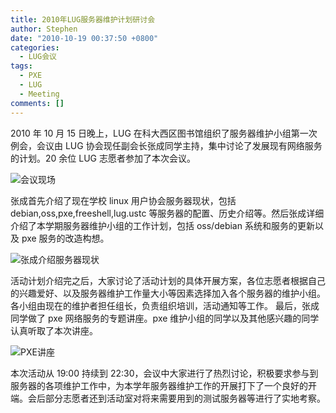```yaml
---
title: 2010年LUG服务器维护计划研讨会
author: Stephen
date: "2010-10-19 00:37:50 +0800"
categories:
  - LUG会议
tags:
  - PXE
  - LUG
  - Meeting
comments: []
---
```


2010 年 10 月 15 日晚上，LUG 在科大西区图书馆组织了服务器维护小组第一次例会，会议由 LUG 协会现任副会长张成同学主持，集中讨论了发展现有网络服务的计划。20 余位 LUG 志愿者参加了本次会议。

![会议现场](https://ftp.lug.ustc.edu.cn/wp-content/gallery/2010-lug-pxe-dev-meeting/img_8131.jpg)

张成首先介绍了现在学校 linux 用户协会服务器现状，包括 debian,oss,pxe,freeshell,lug.ustc 等服务器的配置、历史介绍等。然后张成详细介绍了本学期服务器维护小组的工作计划，包括 oss/debian 系统和服务的更新以及 pxe 服务的改造构想。

![张成介绍服务器现状](https://ftp.lug.ustc.edu.cn/wp-content/gallery/2010-lug-pxe-dev-meeting/img_8126.jpg)

活动计划介绍完之后，大家讨论了活动计划的具体开展方案，各位志愿者根据自己的兴趣爱好、以及服务器维护工作量大小等因素选择加入各个服务器的维护小组。各小组由现在的维护者担任组长，负责组织培训，活动通知等工作。 最后，张成同学做了 pxe 网络服务的专题讲座。pxe 维护小组的同学以及其他感兴趣的同学认真听取了本次讲座。

![PXE讲座](https://ftp.lug.ustc.edu.cn/wp-content/gallery/2010-lug-pxe-dev-meeting/img_8136.jpg)

本次活动从 19:00 持续到 22:30，会议中大家进行了热烈讨论，积极要求参与到服务器的各项维护工作中，为本学年服务器维护工作的开展打下了一个良好的开端。会后部分志愿者还到活动室对将来需要用到的测试服务器等进行了实地考察。
